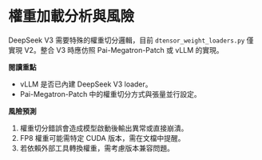 # 權重加載分析與風險

DeepSeek V3 需要特殊的權重切分邏輯，目前 `dtensor_weight_loaders.py` 僅實現 V2。整合 V3 時應仿照 Pai-Megatron-Patch 或 vLLM 的實現。

**閱讀重點**
- vLLM 是否已內建 DeepSeek V3 loader。
- Pai-Megatron-Patch 中的權重切分方式與張量並行設定。

**風險預測**
1. 權重切分錯誤會造成模型啟動後輸出異常或直接崩潰。
2. FP8 權重可能需特定 CUDA 版本，需在文檔中提醒。
3. 若依賴外部工具轉換權重，需考慮版本兼容問題。
